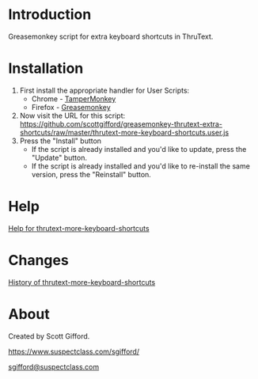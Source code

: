 # Introduction
Greasemonkey script for extra keyboard shortcuts in ThruText.

# Installation
1. First install the appropriate handler for User Scripts:
   * Chrome - [TamperMonkey](https://chrome.google.com/webstore/detail/tampermonkey/dhdgffkkebhmkfjojejmpbldmpobfkfo)
   * Firefox - [Greasemonkey](https://addons.mozilla.org/en-US/firefox/addon/greasemonkey/)
2. Now visit the URL for this script: https://github.com/scottgifford/greasemonkey-thrutext-extra-shortcuts/raw/master/thrutext-more-keyboard-shortcuts.user.js
3. Press the "Install" button
   * If the script is already installed and you'd like to update, press the "Update" button.
   * If the script is already installed and you'd like to re-install the same version, press the "Reinstall" button.

# Help
[Help for thrutext-more-keyboard-shortcuts](http://htmlpreview.github.io/?https://raw.githubusercontent.com/scottgifford/greasemonkey-thrutext-extra-shortcuts/master/help.html)

# Changes
[History of thrutext-more-keyboard-shortcuts](https://github.com/scottgifford/greasemonkey-thrutext-extra-shortcuts/commits/master)

# About
Created by Scott Gifford.

https://www.suspectclass.com/sgifford/

sgifford@suspectclass.com
